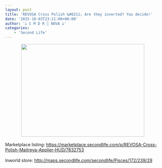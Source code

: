 ```yaml
---
layout: post
title: 'REVOSA Cross Polish &#8211; Are they inverted? You decide!'
date: '2015-10-03T23:21:00+00:00'
author: '𐕣 C M D R ░ NOVA 𐕣'
categories:
    - 'Second Life'
---
```


<div style="clear: both; text-align: center;">
<a href="http://4.bp.blogspot.com/-FgorbgE6M5Q/VhBiY89SD7I/AAAAAAAAATc/27mhtiT33Yk/s1600/invertedpolishad.png" style="margin-left: 1em; margin-right: 1em;"><img border="0" height="300" src="http://4.bp.blogspot.com/-FgorbgE6M5Q/VhBiY89SD7I/AAAAAAAAATc/27mhtiT33Yk/s400/invertedpolishad.png" width="400" /></a></div>
<br />
Marketplace listing: <a href="https://marketplace.secondlife.com/p/REVOSA-Cross-Polish-Maitreya-Applier-HUD/7832753" target="_blank" rel="noopener">https://marketplace.secondlife.com/p/REVOSA-Cross-Polish-Maitreya-Applier-HUD/7832753</a><br />
<br />
Inworld store: <a href="http://maps.secondlife.com/secondlife/Pisces/172/239/29" target="_blank" rel="noopener">http://maps.secondlife.com/secondlife/Pisces/172/239/29</a>